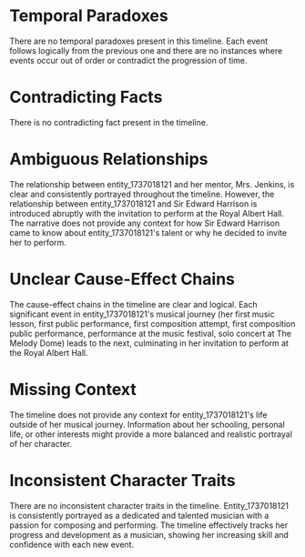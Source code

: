 # Temporal Paradoxes

There are no temporal paradoxes present in this timeline. Each event follows logically from the previous one and there are no instances where events occur out of order or contradict the progression of time.

# Contradicting Facts

There is no contradicting fact present in the timeline.

# Ambiguous Relationships

The relationship between entity_1737018121 and her mentor, Mrs. Jenkins, is clear and consistently portrayed throughout the timeline. However, the relationship between entity_1737018121 and Sir Edward Harrison is introduced abruptly with the invitation to perform at the Royal Albert Hall. The narrative does not provide any context for how Sir Edward Harrison came to know about entity_1737018121's talent or why he decided to invite her to perform. 

# Unclear Cause-Effect Chains

The cause-effect chains in the timeline are clear and logical. Each significant event in entity_1737018121's musical journey (her first music lesson, first public performance, first composition attempt, first composition public performance, performance at the music festival, solo concert at The Melody Dome) leads to the next, culminating in her invitation to perform at the Royal Albert Hall. 

# Missing Context

The timeline does not provide any context for entity_1737018121's life outside of her musical journey. Information about her schooling, personal life, or other interests might provide a more balanced and realistic portrayal of her character.

# Inconsistent Character Traits

There are no inconsistent character traits in the timeline. Entity_1737018121 is consistently portrayed as a dedicated and talented musician with a passion for composing and performing. The timeline effectively tracks her progress and development as a musician, showing her increasing skill and confidence with each new event.
